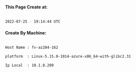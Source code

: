 
   
#### This Page Create at:

```bash

2022-07-25 - 19:14:44 UTC

```

#### Create By Machine:

```bash

Host Name : fv-az204-162

platform  : Linux-5.15.0-1014-azure-x86_64-with-glibc2.31

Ip Local  : 10.1.0.209

```

